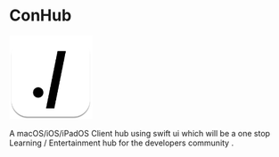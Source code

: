 # ConHub
<img src = "./Shared/Assets.xcassets/icon.imageset/icon.png" height = 150 width =150 />


A macOS/iOS/iPadOS Client hub using swift ui which will be a one stop Learning / Entertainment hub for the developers community .
